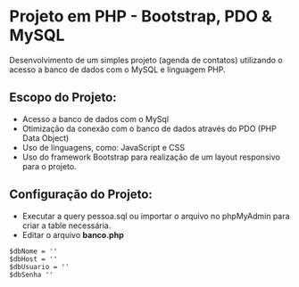 # Projeto em PHP - Bootstrap, PDO & MySQL

Desenvolvimento de um simples projeto (agenda de contatos) utilizando o acesso a banco de dados com o MySQL e linguagem PHP.

## Escopo do Projeto:

- Acesso a banco de dados com o MySql
- Otimização da conexão com o banco de dados através do PDO (PHP Data Object)
- Uso de linguagens, como: JavaScript e CSS
- Uso do framework Bootstrap para realização de um layout responsivo para o projeto.

## Configuração do Projeto:

- Executar a query pessoa.sql ou importar o arquivo no phpMyAdmin para criar a table necessária.
- Editar o arquivo **banco.php** 

```
$dbNome = '' 
$dbHost = '' 
$dbUsuario = '' 
$dbSenha ''

```
